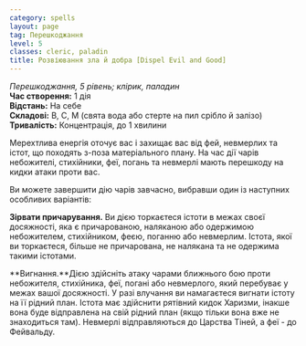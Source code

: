 ```yaml
---
category: spells
layout: page
tag: Перешкоджання
level: 5
classes: cleric, paladin
title: Розвіювання зла й добра [Dispel Evil and Good]
---
```


_Перешкоджання, 5 рівень; клірик, паладин_     
**Час створення:** 1 дія    
**Відстань:** На себе    
**Складові:** В, С, М (свята вода або стерте на пил срібло й залізо)    
**Тривалість:** Концентрація, до 1 хвилини    

Мерехтлива енергія оточує вас і захищає вас від фей, невмерлих та істот, що походять з-поза матеріального плану. На час дії чарів небожителі, стихійники, феї, погань та невмерлі мають перешкоду на кидки атаки проти вас.     

Ви можете завершити дію чарів завчасно, вибравши один із наступних особливих варіантів:    

**Зірвати причарування.** Ви дією торкаєтеся істоти в межах своєї досяжності, яка є причарованою, наляканою або одержимою небожителем, стихійником, феєю, поганню або невмерлим. Істота, якої ви торкаєтеся, більше не причарована, не налякана та не одержима такими істотами.    

**Вигнання.**Дією здійсніть атаку чарами ближнього бою проти небожителя, стихійника, феї, погані або невмерлого, який перебуває у межах вашої досяжності. У разі влучання ви намагаєтеся вигнати істоту на її рідний план. Істота має здійснити рятівний кидок Харизми, інакше вона буде відправлена на свій рідний план (якщо тільки вона вже не знаходиться там). Невмерлі відправляються до Царства Тіней, а феї - до Фейвальду. 
